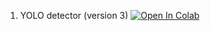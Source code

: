 1. YOLO detector (version 3) [![Open In Colab](https://colab.research.google.com/assets/colab-badge.svg)](https://colab.research.google.com/github/andylucny/book/blob/master/05-1-yolo-detector/yolo_training_and_testting.ipynb)

